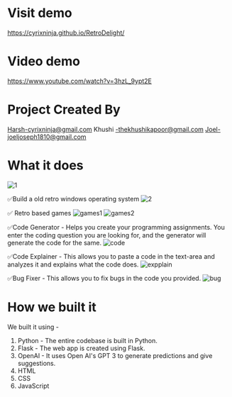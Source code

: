 # Visit demo
https://cyrixninja.github.io/RetroDelight/

# Video demo
https://www.youtube.com/watch?v=3hzL_9ypt2E

# Project Created By
Harsh-cyrixninja@gmail.com
Khushi -thekhushikapoor@gmail.com
Joel-joeljoseph1810@gmail.com

# What it does

![1](https://user-images.githubusercontent.com/72274851/150686571-cde1260b-dbc7-412e-ba61-be26563009c0.png)

✅Build a old retro windows operating system
![2](https://user-images.githubusercontent.com/72274851/150686590-0f78274b-5a7e-458f-9fbd-4a57bc740049.png)

✅ Retro based games
![games1](https://user-images.githubusercontent.com/72274851/150686680-d1c25876-f9d2-4592-a581-504680b219b6.png)
![games2](https://user-images.githubusercontent.com/72274851/150686685-b93da796-3a05-49d6-9c79-455a01511d93.png)

✅Code Generator - Helps you create your programming assignments. You enter the coding question you are looking for, and the generator will generate the code for the same.
![code](https://user-images.githubusercontent.com/72274851/150686695-46c3649d-83c4-434c-ac09-2603a6acb218.png)

✅Code Explainer - This allows you to paste a code in the text-area and analyzes it and explains what the code does.
![expplain](https://user-images.githubusercontent.com/72274851/150686700-d5989392-07aa-4b87-bb51-0b4ded35e8aa.png)

✅Bug Fixer - This allows you to fix bugs in the code you provided.
![bug](https://user-images.githubusercontent.com/72274851/150686714-56e700e0-bacc-450e-a83c-176187006876.png)

# How we built it
We built it using -
1. Python - The entire codebase is built in Python.
2. Flask - The web app is created using Flask.
3. OpenAI - It uses Open AI's GPT 3 to generate predictions and give suggestions.
4. HTML
5. CSS
6. JavaScript
